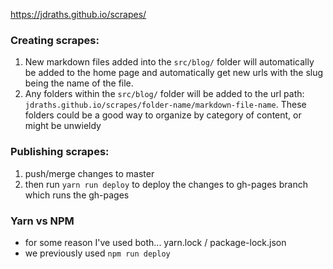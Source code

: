 https://jdraths.github.io/scrapes/

### Creating scrapes:
1. New markdown files added into the `src/blog/` folder will automatically be added to the home page and automatically get new urls with the slug being the name of the file.
2. Any folders within the `src/blog/` folder will be added to the url path: `jdraths.github.io/scrapes/folder-name/markdown-file-name`. These folders could be a good way to organize by category of content, or might be unwieldy

### Publishing scrapes:
1. push/merge changes to master
2. then run `yarn run deploy` to deploy the changes to gh-pages branch which runs the gh-pages

### Yarn vs NPM
- for some reason I've used both... yarn.lock / package-lock.json
- we previously used `npm run deploy`